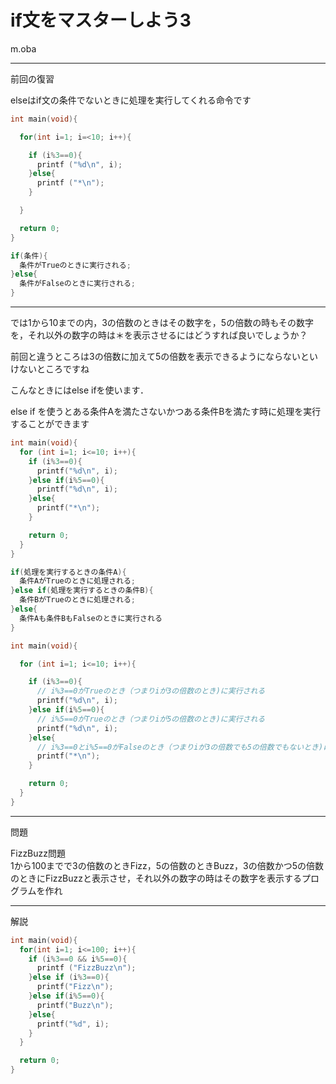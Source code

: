 # if文をマスターしよう3
m.oba

---

前回の復習

>>>

elseはif文の条件でないときに処理を実行してくれる命令です

>>>

```c
int main(void){

  for(int i=1; i=<10; i++){

    if (i%3==0){
      printf ("%d\n", i);
    }else{
      printf ("*\n");
    }

  }

  return 0;
}
```

>>>

```c
if(条件){
  条件がTrueのときに実行される;
}else{
  条件がFalseのときに実行される;
}
```

---

では1から10までの内，3の倍数のときはその数字を，5の倍数の時もその数字を，それ以外の数字の時は＊を表示させるにはどうすれば良いでしょうか？

>>>

前回と違うところは3の倍数に加えて5の倍数を表示できるようにならないといけないところですね

>>>

こんなときにはelse ifを使います．

>>>

else if を使うとある条件Aを満たさないかつある条件Bを満たす時に処理を実行することができます

>>>

```c
int main(void){
  for (int i=1; i<=10; i++){
    if (i%3==0){
      printf("%d\n", i);
    }else if(i%5==0){
      printf("%d\n", i);
    }else{
      printf("*\n");
    }

    return 0;
  }
}
```

>>>

```c
if(処理を実行するときの条件A){
  条件AがTrueのときに処理される;
}else if(処理を実行するときの条件B){
  条件BがTrueのときに処理される;
}else{
  条件Aも条件BもFalseのときに実行される
}
```

>>>

```c
int main(void){

  for (int i=1; i<=10; i++){

    if (i%3==0){
      // i%3==0がTrueのとき（つまりiが3の倍数のとき)に実行される
      printf("%d\n", i);
    }else if(i%5==0){
      // i%5==0がTrueのとき（つまりiが5の倍数のとき)に実行される
      printf("%d\n", i);
    }else{
      // i%3==0とi%5==0がFalseのとき（つまりiが3の倍数でも5の倍数でもないとき)に実行される
      printf("*\n");
    }

    return 0;
  }
}
```

---

問題

>>>

FizzBuzz問題<br>
1から100までで3の倍数のときFizz，5の倍数のときBuzz，3の倍数かつ5の倍数のときにFizzBuzzと表示させ，それ以外の数字の時はその数字を表示するプログラムを作れ

---

解説

>>>

```c
int main(void){
  for(int i=1; i<=100; i++){
    if (i%3==0 && i%5==0){
      printf ("FizzBuzz\n");
    }else if (i%3==0){
      printf("Fizz\n");
    }else if(i%5==0){
      printf("Buzz\n");
    }else{
      printf("%d", i);
    }
  }

  return 0;
}
